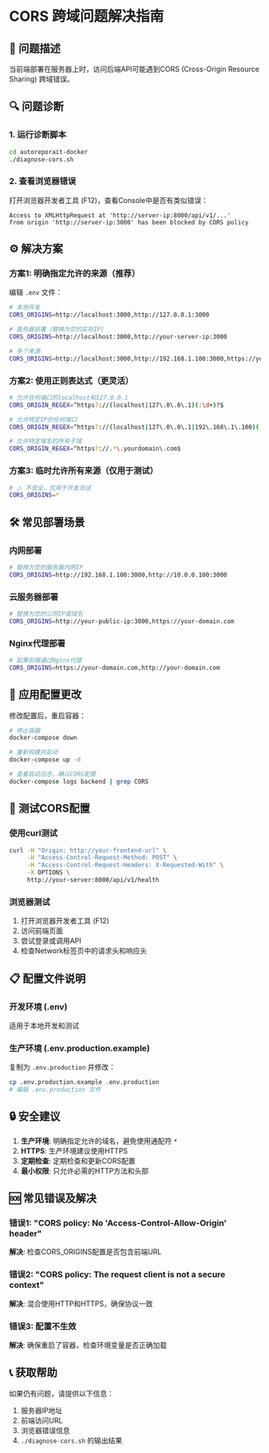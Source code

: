 # CORS 跨域问题解决指南

## 🚨 问题描述
当前端部署在服务器上时，访问后端API可能遇到CORS (Cross-Origin Resource Sharing) 跨域错误。

## 🔍 问题诊断

### 1. 运行诊断脚本
```bash
cd autoreporait-docker
./diagnose-cors.sh
```

### 2. 查看浏览器错误
打开浏览器开发者工具 (F12)，查看Console中是否有类似错误：
```
Access to XMLHttpRequest at 'http://server-ip:8000/api/v1/...' 
from origin 'http://server-ip:3000' has been blocked by CORS policy
```

## ⚙️ 解决方案

### 方案1: 明确指定允许的来源（推荐）

编辑 `.env` 文件：

```bash
# 本地开发
CORS_ORIGINS=http://localhost:3000,http://127.0.0.1:3000

# 服务器部署（替换为您的实际IP）
CORS_ORIGINS=http://localhost:3000,http://your-server-ip:3000

# 多个来源
CORS_ORIGINS=http://localhost:3000,http://192.168.1.100:3000,https://your-domain.com
```

### 方案2: 使用正则表达式（更灵活）

```bash
# 允许任何端口的localhost和127.0.0.1
CORS_ORIGIN_REGEX=^https?://(localhost|127\.0\.0\.1)(:\d+)?$

# 允许特定IP的任何端口
CORS_ORIGIN_REGEX=^https?://(localhost|127\.0\.0\.1|192\.168\.1\.100)(:\d+)?$

# 允许特定域名的所有子域
CORS_ORIGIN_REGEX=^https?://.*\.yourdomain\.com$
```

### 方案3: 临时允许所有来源（仅用于测试）

```bash
# ⚠️ 不安全，仅用于开发测试
CORS_ORIGINS=*
```

## 🛠️ 常见部署场景

### 内网部署
```bash
# 替换为您的服务器内网IP
CORS_ORIGINS=http://192.168.1.100:3000,http://10.0.0.100:3000
```

### 云服务器部署
```bash
# 替换为您的公网IP或域名
CORS_ORIGINS=http://your-public-ip:3000,https://your-domain.com
```

### Nginx代理部署
```bash
# 如果前端通过Nginx代理
CORS_ORIGINS=https://your-domain.com,http://your-domain.com
```

## 🔄 应用配置更改

修改配置后，重启容器：

```bash
# 停止容器
docker-compose down

# 重新构建并启动
docker-compose up -d

# 查看启动日志，确认CORS配置
docker-compose logs backend | grep CORS
```

## 🧪 测试CORS配置

### 使用curl测试
```bash
curl -H "Origin: http://your-frontend-url" \
     -H "Access-Control-Request-Method: POST" \
     -H "Access-Control-Request-Headers: X-Requested-With" \
     -X OPTIONS \
     http://your-server:8000/api/v1/health
```

### 浏览器测试
1. 打开浏览器开发者工具 (F12)
2. 访问前端页面
3. 尝试登录或调用API
4. 检查Network标签页中的请求头和响应头

## 📋 配置文件说明

### 开发环境 (.env)
适用于本地开发和测试

### 生产环境 (.env.production.example)
复制为 `.env.production` 并修改：
```bash
cp .env.production.example .env.production
# 编辑 .env.production 文件
```

## 🔒 安全建议

1. **生产环境**: 明确指定允许的域名，避免使用通配符 `*`
2. **HTTPS**: 生产环境建议使用HTTPS
3. **定期检查**: 定期检查和更新CORS配置
4. **最小权限**: 只允许必需的HTTP方法和头部

## 🆘 常见错误及解决

### 错误1: "CORS policy: No 'Access-Control-Allow-Origin' header"
**解决**: 检查CORS_ORIGINS配置是否包含前端URL

### 错误2: "CORS policy: The request client is not a secure context"
**解决**: 混合使用HTTP和HTTPS，确保协议一致

### 错误3: 配置不生效
**解决**: 确保重启了容器，检查环境变量是否正确加载

## 📞 获取帮助

如果仍有问题，请提供以下信息：
1. 服务器IP地址
2. 前端访问URL
3. 浏览器错误信息
4. `./diagnose-cors.sh` 的输出结果